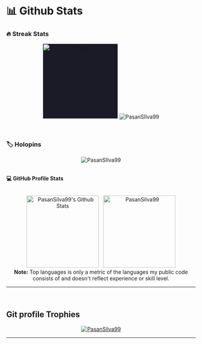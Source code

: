 
# 📊 Github Stats

### 🔥 Streak Stats
<p align="center">
	<img  style="background:#1a1b27;" src="https://files.gamebanana.com/img/ico/sprays/5b2e2262aafd2.png" alt="sticker" width="200" heigth="200"/>
	<img src="https://streak-stats.demolab.com?user=PasanSilva99&theme=transparent&hide_border=true&border_radius=10" alt="PasanSIlva99" /> 
</p>

<br>

### 🏷️ Holopins
<p align="center"><img src="https://holopin.me/pasansilva" alt="PasanSIlva99" />
</p>

<br>

  <summary><b>💻 GitHub Profile Stats</b></summary>
  <br/>
  <p align="center">
    <a href="https://github.com/anuraghazra/github-readme-stats"><img alt="PasanSilva99's Github Stats" src="https://github-readme-stats.vercel.app/api?username=PasanSilva99&show_icons=true&count_private=true&theme=algolia" height="192px"/></a>
  &nbsp;
  <img src="https://github-readme-stats.vercel.app/api/top-langs?username=PasanSilva99&langs_count=10&show_icons=true&locale=en&layout=compact&theme=algolia" alt="PasanSilva99" height="192px"/>
  <br/>
  <b>Note:</b> Top languages is only a metric of the languages my public code consists of and doesn't reflect experience or skill level.
  </p>

----


<br/>

## Git profile Trophies

<p align="center"> <a href="https://github.com/ryo-ma/github-profile-trophy"><img src="https://github-profile-trophy.vercel.app/?username=PasanSilva99&margin-w=15&margin-h=15&theme=discord" alt="PasanSilva99" /></a> </p>

-----
